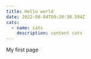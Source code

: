 ```yaml
---
title: Hello world
date: 2022-08-04T09:20:30.594Z
cats:
  - name: cats
    description: content cats
---
```

My first page
